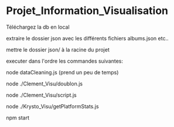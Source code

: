 # Projet_Information_Visualisation

Téléchargez la db en local

extraire le dossier json avec les différents fichiers albums.json etc..

mettre le dossier json/ à la racine du projet

executer dans l'ordre les commandes suivantes:

node dataCleaning.js (prend un peu de temps)

node ./Clement_Visu/doublon.js

node ./Clement_Visu/script.js

node ./Krysto_Visu/getPlatformStats.js

npm start

